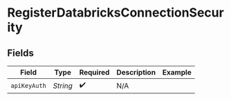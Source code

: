 # RegisterDatabricksConnectionSecurity


## Fields

| Field              | Type               | Required           | Description        | Example            |
| ------------------ | ------------------ | ------------------ | ------------------ | ------------------ |
| `apiKeyAuth`       | *String*           | :heavy_check_mark: | N/A                |                    |